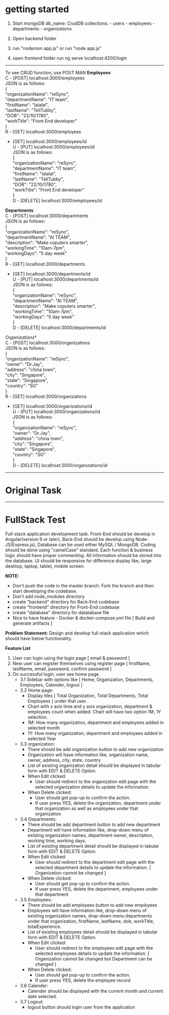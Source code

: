 # getting started
1. Start mongoDB
    db_name: CrudDB
    collections: 
        - users
        - employees
        - departments
        - organizations
        
2. Open backend folder
3. run "nodemon app.js"
       or 
   run "node app.js"
4. open frontend folder
   run ng serve
     localhost:4200/login     
  _________________________________
To see CRUD function, use POST MAN
 **Employees**  
 C - [POST] localhost:3000/employees  
     JSON is as follows:  
        {  
        "organizationName": "reSync",  
        "departmentName": "IT team",  
        "firstName": "lalalal",  
        "lastName": "TellTubby",   
        "DOB": "22/10/1780",  
        "workTitle": "Front End developer"  
        }  
 R - [GET] localhost:3000/employees  
   - [GET] localhost:3000/employees/id  
 U - [PUT] localhost:3000/employees/id  
     JSON is as follows:  
        {  
        "organizationName": "reSync",  
        "departmentName": "IT team",  
        "firstName": "lalalal",  
        "lastName": "TellTubby",  
        "DOB": "22/10/1780",  
        "workTitle": "Front End developer"  
        }  
 D - [DELETE] localhost:3000/employees/id  
   
 **Departments**  
  C - [POST] localhost:3000/departments  
     JSON is as follows:  
     {  
     "organizationName": "reSync",  
     "departmentName": "AI TEAM",  
     "description": "Make coputers smarter",  
     "workingTime": "10am-7pm",  
     "workingDays": "5 day week"  
	    }  
 R - [GET] localhost:3000/departments   
   - [GET] localhost:3000/departments/id  
 U - [PUT] localhost:3000/departments/id  
     JSON is as follows:  
     {  
     "organizationName": "reSync",  
     "departmentName": "AI TEAM",  
     "description": "Make coputers smarter",  
     "workingTime": "10am-7pm",  
     "workingDays": "5 day week"  
     }  
 D - [DELETE] localhost:3000/departments/id  
 
 
  *Organizations**  
  C - [POST] localhost:3000/organizations  
     JSON is as follows:  
     {    
        "organizationName": "reSync",  
        "owner": "Dr.Jay",  
        "address": "china town",  
        "city": "Singapore",  
        "state": "Singapore",  
        "country": "SG"   
	  }  
 R - [GET] localhost:3000/organizations  
   - [GET] localhost:3000/organizations/id  
 U - [PUT] localhost:3000/organizations/id  
     JSON is as follows:  
     {  
	"organizationName": "reSync",  
        "owner": "Dr.Jay",  
        "address": "china town",  
        "city": "Singapore",  
        "state": "Singapore",  
        "country": "SG"  	  
    }  
 D - [DELETE] localhost:3000/organizations/id  
       
--------------------  
# Original Task   
---------------------   
# FullStack Test

Full-stack application development task. Front-End should be develop in Angular(version 9 or later), Back-End should be develop using Node-JS(Express.js), Database can be used either MySQL / MongoDB. Coding should be done using "camelCase" standard. Each function & business logic should have proper commenting. All information should be stored into the database. UI should be responsive for difference display like, large desktop, laptop, tablet, mobile screen.

**NOTE:** 
- Don't push the code in the master branch. Fork the branch and then start developing the codebase.
- Don't add node_modules directory
- create "backend" directory for Back-End codebase
- create "frontend" directory for Front-End codebase
- create "database" directory for datatabase file
- Nice to have feature - Docker & docker-compose.yml file [ Build and generate artifacts ]

**Problem Statement:**
Design and develop full-stack application which should have below functionality.

**Feature List**
1.  User can login using the login page [ email & password ]
2.  New user can register themselves using register page [ firstName, lastName, email, password, confirm password ]
3.  On successful login, user see home page.
    *  3.1 Sidebar with options like [ Home, Organization, Departments, Employees, Calender, logout ]
    *  3.2 Home page:
        *  Display tiles [ Total Organization, Total Departments, Total Employees ] under that user.
        *  Chart with x axis time and y axis organization, department & employees count when added. Chart will have two option 1M, 1Y selection.
        *  1M: How many organization, department and employees added in selected month
        *  1Y: How many organization, department and employees added in selected Year
	*  3.3 organization:
		*  There should be add organization button to add new organization
		*  Organization will have information like, organization name, owner, address, city, state, country
		*  List of existing organization detail should be displayed in tabular form with EDIT & DELETE Option.
		*  When Edit clicked:
			*  User should redirect to the organization edit page with the selected organization details to update the information.
		*  When Delete clicked:
			*  User should get pop-up to confirm the action.
			*  If user press YES, delete the organization, department under that organization as well as employees under that organization
	*  3.4 Departments:
		*  There should be add department button to add new department
		*  Department will have information like, drop-down menu of existing organization names, department owner, description, working time, working days.
		*  List of existing department detail should be displayed in tabular form with EDIT & DELETE Option.
		*  When Edit clicked:
			*  User should redirect to the department edit page with the selected department details to update the information. [ Organization cannot be changed ]
		*  When Delete clicked:
			*  User should get pop-up to confirm the action.
			*  If user press YES, delete the department, employees under that department
	*  3.5 Employees:
		*  There should be add employees button to add new employees
		*  Employees will have information like, drop-down menu of existing organization names, drop-down menu departments under that organization, firstName, lastName, dob, workTitle, totalExperience.
		*  List of existing employees detail should be displayed in tabular form with EDIT & DELETE Option.
		*  When Edit clicked:
			*  User should redirect to the employees edit page with the selected employees details to update the information. [ Organization cannot be changed but Department can be changed ]
		*  When Delete clicked:
			*  User should get pop-up to confirm the action.
			*  If user press YES, delete the employee record
	*  3.6 Calender:
		*  Calender should be displayed with the current month and current date selected.
	*  3.7 Logout:
		*  logout button should login user from the application












 




